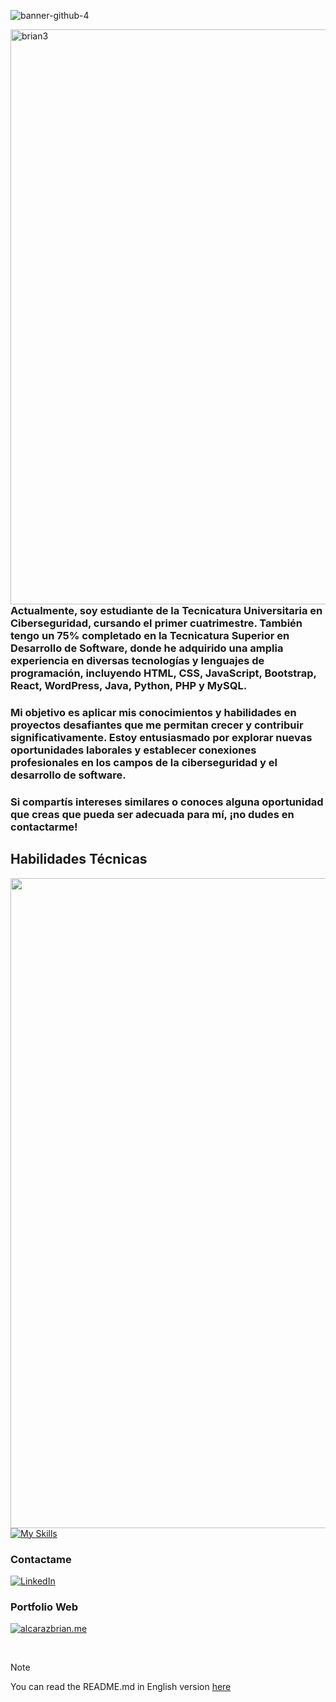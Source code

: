 ![banner-github-4](https://github.com/alcarazbrian/alcarazbrian/assets/88253226/4486444d-c39e-408b-bba5-4861b309661c)


<img align="right" src="https://github.com/alcarazbrian/alcarazbrian/assets/88253226/9dbde356-2c87-4234-86cb-9b3378606635" alt="brian3" style="max-width: 100%; height: 23vh;">

<h3 align="left">
Actualmente, soy estudiante de la Tecnicatura Universitaria en Ciberseguridad, cursando el primer cuatrimestre. También tengo un 75% completado en la Tecnicatura Superior en Desarrollo de Software, donde he adquirido una amplia experiencia en diversas tecnologías y lenguajes de programación, incluyendo HTML, CSS, JavaScript, Bootstrap, React, WordPress, Java, Python, PHP y MySQL.
</h3>
<h3 align="left">
Mi objetivo es aplicar mis conocimientos y habilidades en proyectos desafiantes que me permitan crecer y contribuir significativamente. Estoy entusiasmado por explorar nuevas oportunidades laborales y establecer conexiones profesionales en los campos de la ciberseguridad y el desarrollo de software.
</h3>
<h3 align="left">
Si compartís intereses similares o conoces alguna oportunidad que creas que pueda ser adecuada para mí, ¡no dudes en contactarme!
</h3>


<h2 align="left"> Habilidades Técnicas </h2>
<img align="left" style="max-width: 100%; height: 26vh;" src="https://github.com/alcarazbrian/alcarazbrian/assets/88253226/e24545c1-a942-40db-be07-edb45073a85f">

 [![My Skills](https://skillicons.dev/icons?i=html,css,javascript,bootstrap,react,astro,wordpress,java,php,mysql,python,photoshop&perline=4)]()<br/>


### Contactame
[![LinkedIn](https://img.shields.io/badge/linkedin-%230077B5.svg?style=for-the-badge&logo=linkedin&logoColor=white)](https://www.linkedin.com/in/alcarazbrian/)
### Portfolio Web
[![alcarazbrian.me](https://img.shields.io/badge/alcarazbrian.me%20-000000?style=for-the-badge&logoColor=white)](https://www.linkedin.com/in/alcarazbrian/)

<br/>

> [!NOTE]  
> You can read the README.md in English version [here](https://www.linkedin.com/in/alcarazbrian/)
